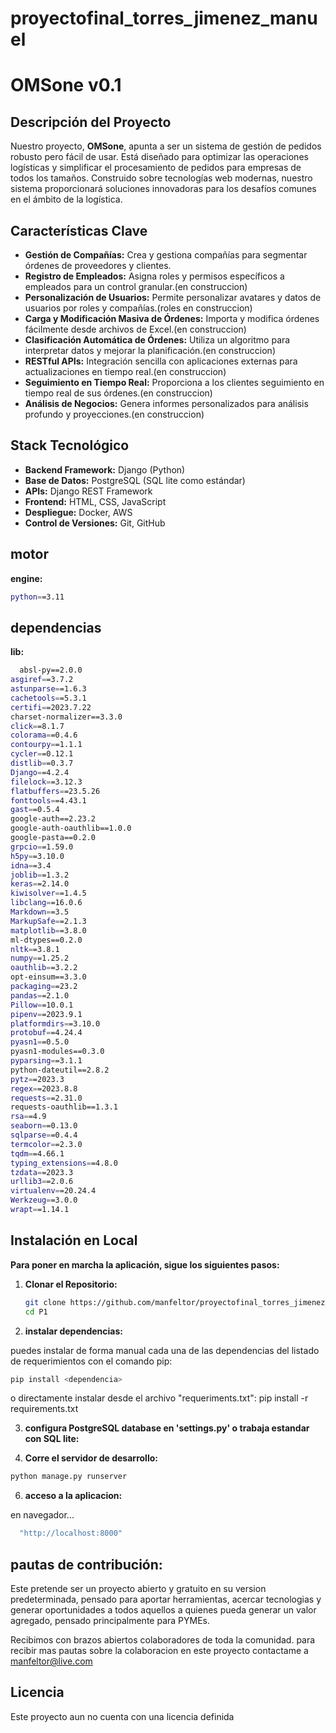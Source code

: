 # proyectofinal_torres_jimenez_manuel

# OMSone v0.1

## Descripción del Proyecto

Nuestro proyecto, **OMSone**, apunta a ser un sistema de gestión de pedidos robusto pero fácil de usar. Está diseñado para optimizar las operaciones logísticas y simplificar el procesamiento de pedidos para empresas de todos los tamaños. Construido sobre tecnologías web modernas, nuestro sistema proporcionará soluciones innovadoras para los desafíos comunes en el ámbito de la logística.

## Características Clave

- **Gestión de Compañías:** Crea y gestiona compañías para segmentar órdenes de proveedores y clientes.
- **Registro de Empleados:** Asigna roles y permisos específicos a empleados para un control granular.(en construccion)
- **Personalización de Usuarios:** Permite personalizar avatares y datos de usuarios por roles y compañías.(roles en construccion)
- **Carga y Modificación Masiva de Órdenes:** Importa y modifica órdenes fácilmente desde archivos de Excel.(en construccion)
- **Clasificación Automática de Órdenes:** Utiliza un algoritmo para interpretar datos y mejorar la planificación.(en construccion)
- **RESTful APIs:** Integración sencilla con aplicaciones externas para actualizaciones en tiempo real.(en construccion)
- **Seguimiento en Tiempo Real:** Proporciona a los clientes seguimiento en tiempo real de sus órdenes.(en construccion)
- **Análisis de Negocios:** Genera informes personalizados para análisis profundo y proyecciones.(en construccion)

## Stack Tecnológico

- **Backend Framework:** Django (Python)
- **Base de Datos:** PostgreSQL (SQL lite como estándar)
- **APIs:** Django REST Framework
- **Frontend:** HTML, CSS, JavaScript
- **Despliegue:** Docker, AWS
- **Control de Versiones:** Git, GitHub

## motor

**engine:**
  ```bash
  python==3.11
  ```
## dependencias

**lib:**
```bash
  absl-py==2.0.0
asgiref==3.7.2
astunparse==1.6.3
cachetools==5.3.1
certifi==2023.7.22
charset-normalizer==3.3.0
click==8.1.7
colorama==0.4.6
contourpy==1.1.1
cycler==0.12.1
distlib==0.3.7
Django==4.2.4
filelock==3.12.3
flatbuffers==23.5.26
fonttools==4.43.1
gast==0.5.4
google-auth==2.23.2
google-auth-oauthlib==1.0.0
google-pasta==0.2.0
grpcio==1.59.0
h5py==3.10.0
idna==3.4
joblib==1.3.2
keras==2.14.0
kiwisolver==1.4.5
libclang==16.0.6
Markdown==3.5
MarkupSafe==2.1.3
matplotlib==3.8.0
ml-dtypes==0.2.0
nltk==3.8.1
numpy==1.25.2
oauthlib==3.2.2
opt-einsum==3.3.0
packaging==23.2
pandas==2.1.0
Pillow==10.0.1
pipenv==2023.9.1
platformdirs==3.10.0
protobuf==4.24.4
pyasn1==0.5.0
pyasn1-modules==0.3.0
pyparsing==3.1.1
python-dateutil==2.8.2
pytz==2023.3
regex==2023.8.8
requests==2.31.0
requests-oauthlib==1.3.1
rsa==4.9
seaborn==0.13.0
sqlparse==0.4.4
termcolor==2.3.0
tqdm==4.66.1
typing_extensions==4.8.0
tzdata==2023.3
urllib3==2.0.6
virtualenv==20.24.4
Werkzeug==3.0.0
wrapt==1.14.1
```
## Instalación en Local

**Para poner en marcha la aplicación, sigue los siguientes pasos:**

1. **Clonar el Repositorio:**
   ```bash
   git clone https://github.com/manfeltor/proyectofinal_torres_jimenez_manuel.git
   cd P1
   
2. **instalar dependencias:**

puedes instalar de forma manual cada una de las dependencias del listado de requerimientos con el comando pip:
  ```bash
  pip install <dependencia>
  ```
o directamente instalar desde el archivo "requeriments.txt":
  pip install -r requirements.txt

3. **configura PostgreSQL database en 'settings.py' o trabaja estandar con SQL lite:**

4. **Corre el servidor de desarrollo:**
  ```bash
  python manage.py runserver
  ```
6. **acceso a la aplicacion:**

en navegador...
```bash
  "http://localhost:8000"
```
## pautas de contribución:

Este pretende ser un proyecto abierto y gratuito en su version predeterminada, pensado para aportar herramientas, acercar tecnologias y generar oportunidades a todos aquellos a quienes pueda generar un valor agregado, pensado principalmente para PYMEs.

Recibimos con brazos abiertos colaboradores de toda la comunidad. para recibir mas pautas sobre la colaboracion en este proyecto contactame a manfeltor@live.com

## Licencia

Este proyecto aun no cuenta con una licencia definida


